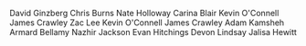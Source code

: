 David Ginzberg
Chris Burns
Nate Holloway
Carina Blair
Kevin O'Connell
James Crawley
Zac Lee
Kevin O'Connell
James Crawley
Adam Kamsheh
Armard Bellamy
Nazhir Jackson
Evan Hitchings
Devon Lindsay
Jalisa Hewitt
